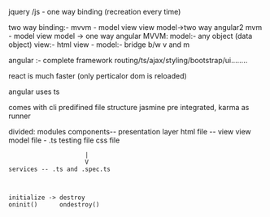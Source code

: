 jquery /js - one way binding (recreation every time)

two way binding:-
		mvvm - model view view model->two way  angular2
		mvm - model view model -> one way  angular
	MVVM:
		model:- any object (data object)
		view:- html 
		view - model:- bridge b/w v and m


angular :- complete framework
			routing/ts/ajax/styling/bootstrap/ui........

react is much faster (only perticalor dom is reloaded)

angular uses ts

comes with cli
predifined file structure
jasmine pre integrated, karma as runner

divided:
	modules
	components-- presentation layer 
				html file -- view
				view model file - .ts
				testing file
				css file

						 |
						 V			
	services -- .ts and .spec.ts  



	initialize -> destroy
	oninit()	  ondestroy()

	